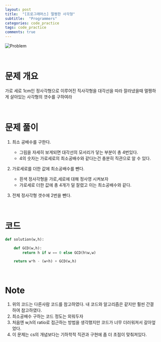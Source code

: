```yaml
---
layout: post
title:  "[프로그래머스] 멀쩡한 사각형"
subtitle:  "Programmers"
categories: code_practice
tags: code_practice
comments: true
---
```


![Problem](https://swha0105.github.io/assets/code_practice/P_rectangle.JPG)

<br/>

# 문제 개요

가로 세로 1cm인 정사각형으로 이루어진 직사각형을 대각선을 따라 잘라냈을때 멀쩡하게 살아있는 사각형의 갯수를 구하여라

<br/>

# 문제 풀이

1. 최소 공배수를 구한다.
    - 그림을 자세히 보게되면 대각선의 모서리가 닿는 부분이 총 4번있다.   
    - 4의 숫자는 가로세로의 최소공배수와 같다는건 충분히 직관으로 알 수 있다.  

2. 가로세로를 더한 값에 최소공배수를 뺀다. 
    - 흰색 정사각형을 가로,세로에 대해 정사영 시켜보자
    - 가로세로 더한 값에 총 4개가 덜 잘렸고 이는 최소공배수와 같다.

3. 전체 정사각형 갯수에 2번을 뺀다.

<br/>

# 코드 

```python 
def solution(w,h):

    def GCD(w,h):
        return h if w == 0 else GCD(h%w,w)

    return w*h - (w+h) + GCD(w,h)
```

<br/>

# Note

1. 위의 코드는 다른사람 코드를 참고하였다. 내 코드와 알고리즘은 같지만 훨씬 간결하여 참고하였다.
2. 최소공배수 구하는 코드 정도는 외워두자
3. 처음엔 w,h의 ratio로 접근하는 방법을 생각했지만 코드가 너무 더러워져서 갈아엎었다.
4. 이 문제는 cs의 개념보다는 기하학적 직관과 구현에 좀 더 초점이 맞춰져있다.